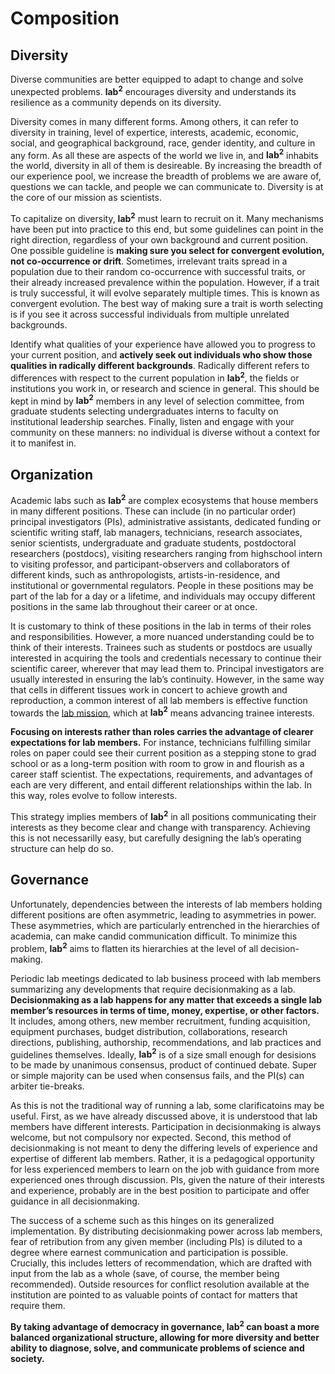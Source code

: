 # Composition

## Diversity

Diverse communities are better equipped to adapt to change and solve unexpected problems. **lab<sup>2</sup>** encourages diversity and understands its resilience as a community depends on its diversity.

Diversity comes in many different forms. Among others, it can refer to diversity in training, level of expertice, interests, academic, economic, social, and geographical background, race, gender identity, and culture in any form. As all these are aspects of the world we live in, and **lab<sup>2</sup>** inhabits the world, diversity in all of them is desireable. By increasing the breadth of our experience pool, we increase the breadth of problems we are aware of, questions we can tackle, and people we can communicate to. Diversity is at the core of our mission as scientists.

To capitalize on diversity, **lab<sup>2</sup>** must learn to recruit on it. Many mechanisms have been put into practice to this end, but some guidelines can point in the right direction, regardless of your own background and current position. One possible guideline is **making sure you select for convergent evolution, not co-occurrence or drift**. Sometimes, irrelevant traits spread in a population due to their random co-occurrence with successful traits, or their already increased prevalence within the population. However, if a trait is truly successful, it will evolve separately multiple times. This is known as convergent evolution. The best way of making sure a trait is worth selecting is if you see it across successful individuals from multiple unrelated backgrounds. 

Identify what qualities of your experience have allowed you to progress to your current position, and **actively seek out individuals who show those qualities in radically different backgrounds**. Radically different refers to differences with respect to the current population in **lab<sup>2</sup>**, the fields or institutions you work in, or research and science in general. This should be kept in mind by **lab<sup>2</sup>** members in any level of selection committee, from graduate students selecting undergraduates interns to faculty on institutional leadership searches. Finally, listen and engage with your community on these manners: no individual is diverse without a context for it to manifest in.

## Organization

Academic labs such as **lab<sup>2</sup>** are complex ecosystems that house members in many different positions. These can include (in no particular order) principal investigators (PIs), administrative assistants, dedicated funding or scientific writing staff, lab managers, technicians, research associates, senior scientists, undergraduate and graduate students, postdoctoral researchers (postdocs), visiting researchers ranging from highschool intern to visiting professor, and participant-observers and collaborators of different kinds, such as anthropologists, artists-in-residence, and institutional or governmental regulators. People in these positions may be part of the lab for a day or a lifetime, and individuals may occupy different positions in the same lab throughout their career or at once.

It is customary to think of these positions in the lab in terms of their roles and responsibilities. However, a more nuanced understanding could be to think of their interests. Trainees such as students or postdocs are usually interested in acquiring the tools and credentials necessary to continue their scientific career, wherever that may lead them to. Principal investigators are usually interested in ensuring the lab’s continuity. However, in the same way that cells in different tissues work in concert to achieve growth and reproduction, a common interest of all lab members is effective function towards the [lab mission](philosophy.md), which at **lab<sup>2</sup>** means advancing trainee interests.

**Focusing on interests rather than roles carries the advantage of clearer expectations for lab members.** For instance, technicians fulfilling similar roles on paper could see their current position as a stepping stone to grad school or as a long-term position with room to grow in and flourish as a career staff scientist. The expectations, requirements, and advantages of each are very different, and entail different relationships within the lab. In this way, roles evolve to follow interests. 

This strategy implies members of **lab<sup>2</sup>** in all positions communicating their interests as they become clear and change with transparency. Achieving this is not necessarilly easy, but carefully designing the lab’s operating structure can help do so.

## Governance

Unfortunately, dependencies between the interests of lab members holding different positions are often asymmetric, leading to asymmetries in power. These asymmetries, which are particularly entrenched in the hierarchies of academia, can make candid communication difficult. To minimize this problem, **lab<sup>2</sup>** aims to flatten its hierarchies at the level of all decision-making.

Periodic lab meetings dedicated to lab business proceed with lab members summarizing any developments that require decisionmaking as a lab. **Decisionmaking as a lab happens for any matter that exceeds a single lab member’s resources in terms of time, money, expertise, or other factors.** It includes, among others, new member recruitment, funding acquisition, equipment purchases, budget distribution, collaborations, research directions, publishing, authorship, recommendations, and lab practices and guidelines themselves. Ideally, **lab<sup>2</sup>** is of a size small enough for desisions to be made by unanimous consensus, product of continued debate. Super or simple majority can be used when consensus fails, and the PI(s) can arbiter tie-breaks.

As this is not the traditional way of running a lab, some clarificatoins may be useful. First, as we have already discussed above, it is understood that lab members have different interests. Participation in decisionmaking is always welcome, but not compulsory nor expected. Second, this method of decisionmaking is not meant to deny the differing levels of experience and expertise of different lab members. Rather, it is a pedagogical opportunity for less experienced members to learn on the job with guidance from more experienced ones through discussion. PIs, given the nature of their interests and experience, probably are in the best position to participate and offer guidance in all decisionmaking.

The success of a scheme such as this hinges on its generalized implementation. By distributing decisionmaking power across lab members, fear of retribution from any given member (including PIs) is diluted to a degree where earnest communication and participation is possible. Crucially, this includes letters of recommendation, which are drafted with input from the lab as a whole (save, of course, the member being recommended). Outside resources for conflict resolution available at the institution are pointed to as valuable points of contact for matters that require them.

**By taking advantage of democracy in governance, lab<sup>2</sup> can boast a more balanced organizational structure, allowing for more diversity and better ability to diagnose, solve, and communicate problems of science and society.**
